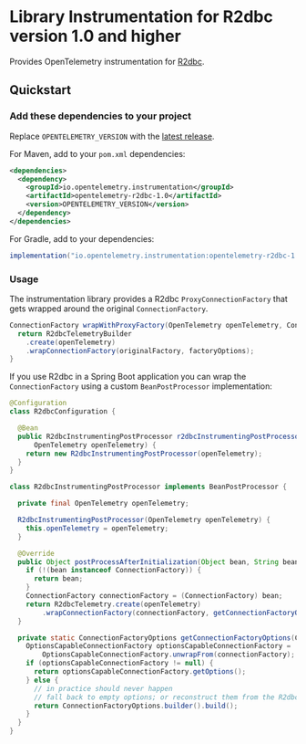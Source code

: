 # Library Instrumentation for R2dbc version 1.0 and higher

Provides OpenTelemetry instrumentation for [R2dbc](https://r2dbc.io/).

## Quickstart

### Add these dependencies to your project

Replace `OPENTELEMETRY_VERSION` with the [latest
release]( https://central.sonatype.com/artifact/io.opentelemetry.instrumentation/opentelemetry-r2dbc-1.0).

For Maven, add to your `pom.xml` dependencies:

```xml
<dependencies>
  <dependency>
    <groupId>io.opentelemetry.instrumentation</groupId>
    <artifactId>opentelemetry-r2dbc-1.0</artifactId>
    <version>OPENTELEMETRY_VERSION</version>
  </dependency>
</dependencies>
```

For Gradle, add to your dependencies:

```groovy
implementation("io.opentelemetry.instrumentation:opentelemetry-r2dbc-1.0:OPENTELEMETRY_VERSION")
```

### Usage

The instrumentation library provides a R2dbc `ProxyConnectionFactory` that gets wrapped around the original
`ConnectionFactory`.

```java
ConnectionFactory wrapWithProxyFactory(OpenTelemetry openTelemetry, ConnectionFactory originalFactory, ConnectionFactoryOptions factoryOptions) {
  return R2dbcTelemetryBuilder
    .create(openTelemetry)
    .wrapConnectionFactory(originalFactory, factoryOptions);
}
```

If you use R2dbc in a Spring Boot application you can wrap the `ConnectionFactory` using a custom `BeanPostProcessor` implementation:

```java
@Configuration
class R2dbcConfiguration {

  @Bean
  public R2dbcInstrumentingPostProcessor r2dbcInstrumentingPostProcessor(
      OpenTelemetry openTelemetry) {
    return new R2dbcInstrumentingPostProcessor(openTelemetry);
  }
}

class R2dbcInstrumentingPostProcessor implements BeanPostProcessor {

  private final OpenTelemetry openTelemetry;

  R2dbcInstrumentingPostProcessor(OpenTelemetry openTelemetry) {
    this.openTelemetry = openTelemetry;
  }

  @Override
  public Object postProcessAfterInitialization(Object bean, String beanName) {
    if (!(bean instanceof ConnectionFactory)) {
      return bean;
    }
    ConnectionFactory connectionFactory = (ConnectionFactory) bean;
    return R2dbcTelemetry.create(openTelemetry)
        .wrapConnectionFactory(connectionFactory, getConnectionFactoryOptions(connectionFactory));
  }

  private static ConnectionFactoryOptions getConnectionFactoryOptions(ConnectionFactory connectionFactory) {
    OptionsCapableConnectionFactory optionsCapableConnectionFactory =
        OptionsCapableConnectionFactory.unwrapFrom(connectionFactory);
    if (optionsCapableConnectionFactory != null) {
      return optionsCapableConnectionFactory.getOptions();
    } else {
      // in practice should never happen
      // fall back to empty options; or reconstruct them from the R2dbcProperties
      return ConnectionFactoryOptions.builder().build();
    }
  }
}
```
